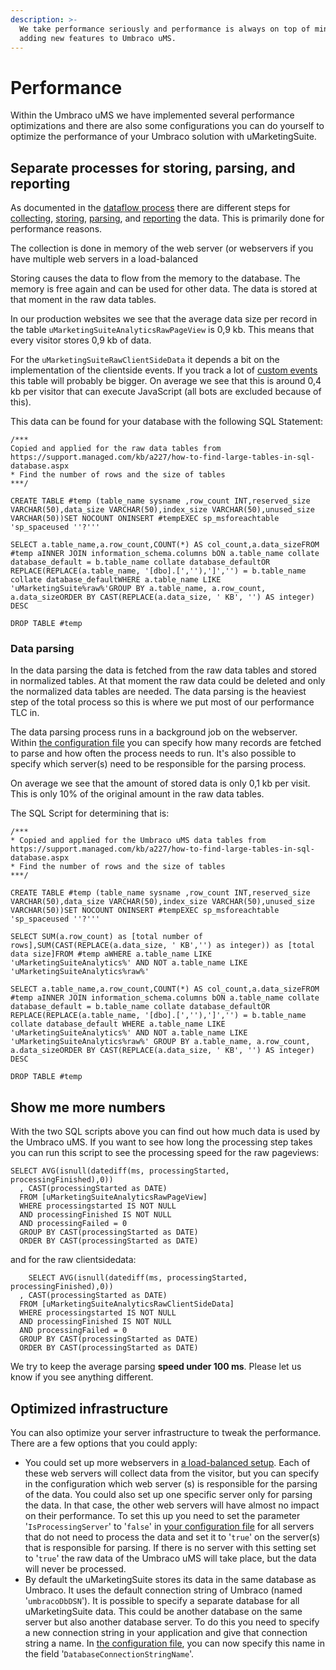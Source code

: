 ```yaml
---
description: >-
  We take performance seriously and performance is always on top of mind when
  adding new features to Umbraco uMS.
---
```


# Performance

Within the Umbraco uMS we have implemented several performance optimizations and there are also some configurations you can do yourself to optimize the performance of your Umbraco solution with uMarketingSuite.

## Separate processes for storing, parsing, and reporting

As documented in the [dataflow process](../../../../the-umarketingsuite-broad-overview/dataflow-pipeline/) there are different steps for [collecting](../../../../the-umarketingsuite-broad-overview/dataflow-pipeline/data-collection/), [storing](../../../../the-umarketingsuite-broad-overview/dataflow-pipeline/data-storage/), [parsing](../../../../the-umarketingsuite-broad-overview/dataflow-pipeline/data-parsing/), and [reporting](../../../../the-umarketingsuite-broad-overview/dataflow-pipeline/reporting/) the data. This is primarily done for performance reasons.

The collection is done in memory of the web server (or webservers if you have multiple web servers in a load-balanced

Storing causes the data to flow from the memory to the database. The memory is free again and can be used for other data. The data is stored at that moment in the raw data tables.

In our production websites we see that the average data size per record in the table `uMarketingSuiteAnalyticsRawPageView` is 0,9 kb. This means that every visitor stores 0,9 kb of data.

For the `uMarketingSuiteRawClientSideData` it depends a bit on the implementation of the clientside events. If you track a lot of [custom events](../../../../the-umarketingsuite-broad-overview/dataflow-pipeline/data-collection/) this table will probably be bigger. On average we see that this is around 0,4 kb per visitor that can execute JavaScript (all bots are excluded because of this).

This data can be found for your database with the following SQL Statement:

```
/***
Copied and applied for the raw data tables from https://support.managed.com/kb/a227/how-to-find-large-tables-in-sql-database.aspx
* Find the number of rows and the size of tables
***/

CREATE TABLE #temp (table_name sysname ,row_count INT,reserved_size VARCHAR(50),data_size VARCHAR(50),index_size VARCHAR(50),unused_size VARCHAR(50))SET NOCOUNT ONINSERT #tempEXEC sp_msforeachtable 'sp_spaceused ''?'''

SELECT a.table_name,a.row_count,COUNT(*) AS col_count,a.data_sizeFROM #temp aINNER JOIN information_schema.columns bON a.table_name collate database_default = b.table_name collate database_defaultOR REPLACE(REPLACE(a.table_name, '[dbo].[',''),']','') = b.table_name collate database_defaultWHERE a.table_name LIKE 'uMarketingSuite%raw%'GROUP BY a.table_name, a.row_count, a.data_sizeORDER BY CAST(REPLACE(a.data_size, ' KB', '') AS integer) DESC

DROP TABLE #temp
```

### Data parsing

In the data parsing the data is fetched from the raw data tables and stored in normalized tables. At that moment the raw data could be deleted and only the normalized data tables are needed. The data parsing is the heaviest step of the total process so this is where we put most of our performance TLC in.

The data parsing process runs in a background job on the webserver. Within [the configuration file](../../../../installing-umarketingsuite/configuration-options-1-x/) you can specify how many records are fetched to parse and how often the process needs to run. It's also possible to specify which server(s) need to be responsible for the parsing process.

On average we see that the amount of stored data is only 0,1 kb per visit. This is only 10% of the original amount in the raw data tables.

The SQL Script for determining that is:

```
/***
* Copied and applied for the Umbraco uMS data tables from https://support.managed.com/kb/a227/how-to-find-large-tables-in-sql-database.aspx
* Find the number of rows and the size of tables
***/

CREATE TABLE #temp (table_name sysname ,row_count INT,reserved_size VARCHAR(50),data_size VARCHAR(50),index_size VARCHAR(50),unused_size VARCHAR(50))SET NOCOUNT ONINSERT #tempEXEC sp_msforeachtable 'sp_spaceused ''?'''

SELECT SUM(a.row_count) as [total number of rows],SUM(CAST(REPLACE(a.data_size, ' KB','') as integer)) as [total data size]FROM #temp aWHERE a.table_name LIKE 'uMarketingSuiteAnalytics%' AND NOT a.table_name LIKE 'uMarketingSuiteAnalytics%raw%'

SELECT a.table_name,a.row_count,COUNT(*) AS col_count,a.data_sizeFROM #temp aINNER JOIN information_schema.columns bON a.table_name collate database_default = b.table_name collate database_defaultOR REPLACE(REPLACE(a.table_name, '[dbo].[',''),']','') = b.table_name collate database_default WHERE a.table_name LIKE 'uMarketingSuiteAnalytics%' AND NOT a.table_name LIKE 'uMarketingSuiteAnalytics%raw%' GROUP BY a.table_name, a.row_count, a.data_sizeORDER BY CAST(REPLACE(a.data_size, ' KB', '') AS integer) DESC

DROP TABLE #temp
```

## Show me more numbers

With the two SQL scripts above you can find out how much data is used by the Umbraco uMS. If you want to see how long the processing step takes you can run this script to see the processing speed for the raw pageviews:

```
SELECT AVG(isnull(datediff(ms, processingStarted, processingFinished),0))
  , CAST(processingStarted as DATE)
  FROM [uMarketingSuiteAnalyticsRawPageView]
  WHERE processingstarted IS NOT NULL
  AND processingFinished IS NOT NULL
  AND processingFailed = 0
  GROUP BY CAST(processingStarted as DATE)
  ORDER BY CAST(processingStarted as DATE)
```

and for the raw clientsidedata:

```
    SELECT AVG(isnull(datediff(ms, processingStarted, processingFinished),0))
  , CAST(processingStarted as DATE)
  FROM [uMarketingSuiteAnalyticsRawClientSideData]
  WHERE processingstarted IS NOT NULL
  AND processingFinished IS NOT NULL
  AND processingFailed = 0
  GROUP BY CAST(processingStarted as DATE)
  ORDER BY CAST(processingStarted as DATE)
```

We try to keep the average parsing **speed under 100 ms**. Please let us know if you see anything different.

## Optimized infrastructure

You can also optimize your server infrastructure to tweak the performance. There are a few options that you could apply:

* You could set up more webservers in [a load-balanced setup](https://our.umbraco.com/Documentation/Getting-Started/Setup/Server-Setup/Load-Balancing/). Each of these web servers will collect data from the visitor, but you can specify in the configuration which web server (s) is responsible for the parsing of the data. You could also set up one specific server only for parsing the data. In that case, the other web servers will have almost no impact on their performance. To set this up you need to set the parameter '`IsProcessingServer`' to '`false`' in [your configuration file](../../../../installing-umarketingsuite/settings-section/the-configuration-file/) for all servers that do not need to process the data and set it to '`true`' on the server(s) that is responsible for parsing. If there is no server with this setting set to '`true`' the raw data of the Umbraco uMS will take place, but the data will never be processed.
* By default the uMarketingSuite stores its data in the same database as Umbraco. It uses the default connection string of Umbraco (named '`umbracoDbDSN`'). It is possible to specify a separate database for all uMarketingSuite data. This could be another database on the same server but also another database server. To do this you need to specify a new connection string in your application and give that connection string a name. In [the configuration file](../../../../installing-umarketingsuite/configuration-options-1-x/), you can now specify this name in the field '`DatabaseConnectionStringName`'.
